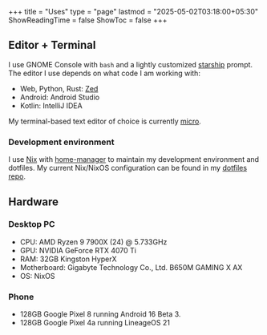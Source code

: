 +++
title = "Uses"
type = "page"
lastmod = "2025-05-02T03:18:00+05:30"
ShowReadingTime = false
ShowToc = false
+++

## Editor + Terminal

I use GNOME Console with `bash` and a lightly customized [starship](https://starship.rs) prompt. The editor I use depends on what code I am working with:

- Web, Python, Rust: [Zed](https://zed.dev)
- Android: Android Studio
- Kotlin: IntelliJ IDEA

My terminal-based text editor of choice is currently [micro](https://micro-editor.com/).

### Development environment

I use [Nix](https://nixos.org/nix/) with [home-manager](https://github.com/nix-community/home-manager) to maintain my development environment and dotfiles. My current Nix/NixOS configuration can be found in my [dotfiles repo](https://github.com/msfjarvis/dotfiles).

## Hardware

### Desktop PC

- CPU: AMD Ryzen 9 7900X (24) @ 5.733GHz
- GPU: NVIDIA GeForce RTX 4070 Ti
- RAM: 32GB Kingston HyperX
- Motherboard: Gigabyte Technology Co., Ltd. B650M GAMING X AX
- OS: NixOS

### Phone

- 128GB Google Pixel 8 running Android 16 Beta 3.
- 128GB Google Pixel 4a running LineageOS 21
